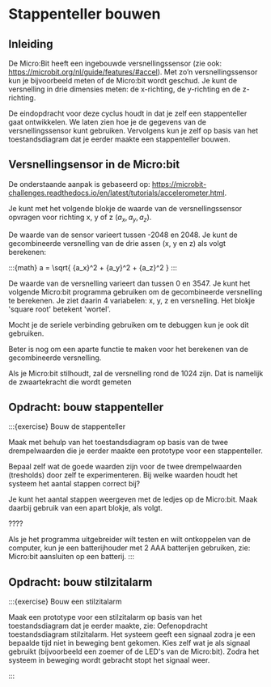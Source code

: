 # Stappenteller bouwen

## Inleiding

De Micro:Bit heeft een ingebouwde versnellingssensor (zie  ook: https://microbit.org/nl/guide/features/#accel). Met zo’n versnellingssensor kun je bijvoorbeeld meten of de Micro:bit wordt geschud. Je kunt de versnelling in drie dimensies meten: de x-richting, de y-richting en de z-richting.

De eindopdracht voor deze cyclus houdt in dat je zelf een stappenteller gaat ontwikkelen. We laten zien hoe je de gegevens van de versnellingssensor kunt gebruiken. Vervolgens kun je zelf op basis van het toestandsdiagram dat je eerder maakte een stappenteller bouwen.

## Versnellingsensor in de Micro:bit

De onderstaande aanpak is gebaseerd op: https://microbit-challenges.readthedocs.io/en/latest/tutorials/accelerometer.html.

Je kunt met het volgende blokje de waarde van de versnellingssensor opvragen voor richting x, y of z ($a_x, a_y, a_z$).

De waarde van de sensor varieert tussen -2048 en 2048. Je kunt de gecombineerde versnelling van de drie assen (x, y en z) als volgt berekenen:
  
:::{math}
  a = \sqrt{ {a_x}^2 + {a_y}^2 + {a_z}^2 }
:::

De waarde van de versnelling varieert dan tussen 0 en 3547. Je kunt het volgende Micro:bit programma gebruiken om de gecombineerde versnelling te berekenen. Je ziet daarin 4 variabelen: x, y, z en versnelling. Het blokje 'square root' betekent 'wortel'.



Mocht je de seriele verbinding gebruiken om te debuggen kun je ook dit gebruiken.



Beter is nog om een aparte functie te maken voor het berekenen van de gecombineerde versnelling.



Als je Micro:bit stilhoudt, zal de versnelling rond de 1024 zijn. Dat is namelijk de zwaartekracht die wordt gemeten

## Opdracht: bouw stappenteller

:::{exercise} Bouw de stappenteller

Maak met behulp van het toestandsdiagram op basis van de twee drempelwaarden die je eerder maakte een prototype voor een stappenteller.

Bepaal zelf wat de goede waarden zijn voor de twee drempelwaarden (tresholds) door zelf te experimenteren. Bij welke waarden houdt het systeem het aantal stappen correct bij?

Je kunt het aantal stappen weergeven met de ledjes op de Micro:bit. Maak daarbij gebruik van een apart blokje, als volgt.

????

Als je het programma uitgebreider wilt testen en wilt ontkoppelen van de computer, kun je een batterijhouder met 2 AAA batterijen gebruiken, zie: Micro:bit aansluiten op een batterij.
:::


## Opdracht: bouw stilzitalarm

:::{exercise} Bouw een stilzitalarm

Maak een prototype voor een stilzitalarm op basis van het toestandsdiagram dat je eerder maakte, zie: Oefenopdracht toestandsdiagram stilzitalarm. Het systeem geeft een signaal zodra je een bepaalde tijd niet in beweging bent gekomen. Kies zelf wat je als signaal gebruikt (bijvoorbeeld een zoemer of de LED's van de Micro:bit). Zodra het systeem in beweging wordt gebracht stopt het signaal weer.

:::
